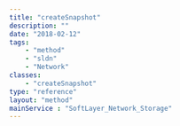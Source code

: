 ```yaml
---
title: "createSnapshot"
description: ""
date: "2018-02-12"
tags:
    - "method"
    - "sldn"
    - "Network"
classes:
    - "createSnapshot"
type: "reference"
layout: "method"
mainService : "SoftLayer_Network_Storage"
---
```

